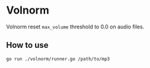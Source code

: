 # Volnorm

Volnorm reset `max_volume` threshold to 0.0 on audio files.

## How to use

```bash
go run ./volnorm/runner.go /path/to/mp3
```
